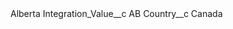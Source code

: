 <?xml version="1.0" encoding="UTF-8"?>
<CustomMetadata xmlns="http://soap.sforce.com/2006/04/metadata" xmlns:xsi="http://www.w3.org/2001/XMLSchema-instance" xmlns:xsd="http://www.w3.org/2001/XMLSchema">
	<label>Alberta</label>
	<values>
		<field>Integration_Value__c</field>
		<value xsi:type="xsd:string">AB</value>
	</values>
	<values>
		<field>Country__c</field>
		<value xsi:type="xsd:string">Canada</value>
	</values>
</CustomMetadata>